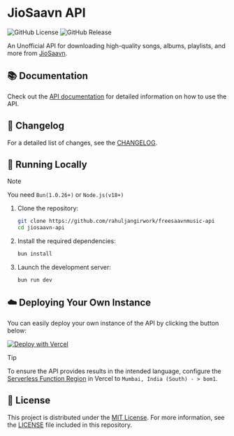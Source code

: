 # JioSaavn API

![GitHub License](https://img.shields.io/github/license/sumitkolhe/jiosaavn-api)
![GitHub Release](https://img.shields.io/github/v/release/sumitkolhe/jiosaavn-api)

An Unofficial API for downloading high-quality songs, albums, playlists, and more from [JioSaavn](https://jiosaavn.com).

## 📚 Documentation

Check out the [API documentation](https://saavn.dev/docs) for detailed information on how to use the API.

## 📰 Changelog

For a detailed list of changes, see the [CHANGELOG](CHANGELOG.md).

## 🔌 Running Locally

> [!NOTE]
> You need `Bun(1.0.26+)` or `Node.js(v18+)`

1. Clone the repository:

   ```sh
   git clone https://github.com/rahuljangirwork/freesaavnmusic-api
   cd jiosaavn-api
   ```

2. Install the required dependencies:

   ```sh
   bun install
   ```

3. Launch the development server:

   ```sh
   bun run dev
   ```

## ☁️ Deploying Your Own Instance

You can easily deploy your own instance of the API by clicking the button below:

[![Deploy with Vercel](https://vercel.com/button)](https://vercel.com/new/clone?repository-url=https://github.com/rahuljangirwork/freesaavnmusic-api)

> [!TIP]
> To ensure the API provides results in the intended language, configure the [Serverless Function Region](https://vercel.com/docs/concepts/functions/serverless-functions/regions) in Vercel to `Mumbai, India (South) - > bom1`.

## 📜 License

This project is distributed under the [MIT License](https://opensource.org/licenses/MIT). For more information, see the [LICENSE](LICENSE) file included in this repository.
